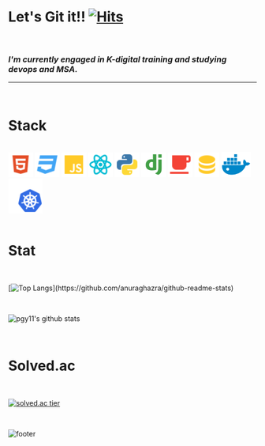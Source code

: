 # Let's Git it!! [![Hits](https://hits.seeyoufarm.com/api/count/incr/badge.svg?url=https%3A%2F%2Fgithub.com%2Fpgy11%2Fhit-counter&count_bg=%2379C83D&title_bg=%23555555&icon=&icon_color=%23E7E7E7&title=hits&edge_flat=false)](https://hits.seeyoufarm.com)

<!--
**pgy11/pgy11** is a ✨ _special_ ✨ repository because its `README.md` (this file) appears on your GitHub profile.
-->
<br/>

<h3>
  <em>
    I'm currently engaged in K-digital training and studying devops and MSA.<br/>
  </em>
</h3>

---
<br/>

# Stack
<br/>

<div>
<img src='./icon/html.svg' width='50' title='HTML'/>
<img src='./icon/css.svg' width='50' title='CSS' />
<img src='./icon/javascript.svg' width='50' title='JavaScript' />
<img src='./icon/react.svg' width='50' title='React' />
<img src='./icon/python.svg' width='50' title='Python' />
<img src='./icon/django.svg' width='50' title='Django' />
<img src='./icon/java.svg' width='50' title='Java' />
<img src='./icon/database.svg' width='50' title='DB' />
<img src='./icon/docker.svg' width='60' title='Docker' />
<img src='./icon/k8s.svg' width='70' title='K8s' />
</div>
<br/>

# Stat
<br/>

[![Top Langs](https://github-readme-stats.vercel.app/api/top-langs/?username=pgy11&layout=compact&hide=jupyter%20notebook,)](https://github.com/anuraghazra/github-readme-stats)

<br/>

![pgy11's github stats](https://github-readme-stats.vercel.app/api?username=pgy11&show_icons=true)

<br/>

# Solved.ac
<br/>

[![solved.ac tier](http://mazassumnida.wtf/api/generate_badge?boj=algorithm_beginner)](https://solved.ac/algorithm_beginner)

<br/>

![footer](https://capsule-render.vercel.app/api?type=wave&color=gradient&height=150&section=footer)
